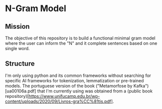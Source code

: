 # N-Gram Model

## Mission
The objective of this repository is to build a functional minimal gram model where the user can inform the "N" and it complete sentences based on one single word.

## Structure
I'm only using python and its common frameworks without searching for specific AI frameworks for tokenization, lemmatization or pre-trained models.
The portuguese version of the book ("Metamorfose by Kafka")[ua00106a.pdf] that I'm currently using was obtained from a (public book repository)[https://www.unifucamp.edu.br/wp-content/uploads/2020/09/Livros-gra%CC%81tis.pdf].
